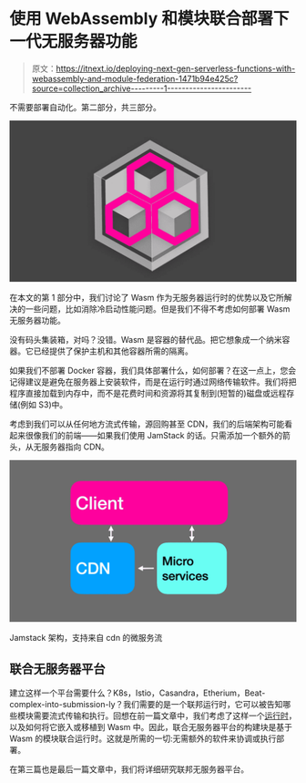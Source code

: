 # 使用 WebAssembly 和模块联合部署下一代无服务器功能

> 原文：<https://itnext.io/deploying-next-gen-serverless-functions-with-webassembly-and-module-federation-1471b94e425c?source=collection_archive---------1----------------------->

不需要部署自动化。第二部分，共三部分。

![](img/447b41b83c24db7d9a62addfbb9b121f.png)

在本文的第 1 部分中，我们讨论了 Wasm 作为无服务器运行时的优势以及它所解决的一些问题，比如消除冷启动性能问题。但是我们不得不考虑如何部署 Wasm 无服务器功能。

没有码头集装箱，对吗？没错。Wasm 是容器的替代品。把它想象成一个纳米容器。它已经提供了保护主机和其他容器所需的隔离。

如果我们不部署 Docker 容器，我们具体部署什么，如何部署？在这一点上，您会记得建议是避免在服务器上安装软件，而是在运行时通过网络传输软件。我们将把程序直接加载到内存中，而不是花费时间和资源将其复制到(短暂的)磁盘或远程存储(例如 S3)中。

考虑到我们可以从任何地方流式传输，源回购甚至 CDN，我们的后端架构可能看起来很像我们的前端——如果我们使用 JamStack 的话。只需添加一个额外的箭头，从无服务器指向 CDN。

![](img/70a99ccce6b555e42f23e01f5f72f807.png)

Jamstack 架构，支持来自 cdn 的微服务流

## 联合无服务器平台

建立这样一个平台需要什么？K8s，Istio，Casandra，Etherium，Beat-complex-into-submission-ly？我们需要的是一个联邦运行时，它可以被告知哪些模块需要流式传输和执行。回想在前一篇文章中，我们考虑了这样一个[运行时](https://github.com/module-federation/aegis)，以及如何将它嵌入或移植到 Wasm 中。因此，联合无服务器平台的构建块是基于 Wasm 的模块联合运行时。这就是所需的一切:无需额外的软件来协调或执行部署。

在第三篇也是最后一篇文章中，我们将详细研究联邦无服务器平台。